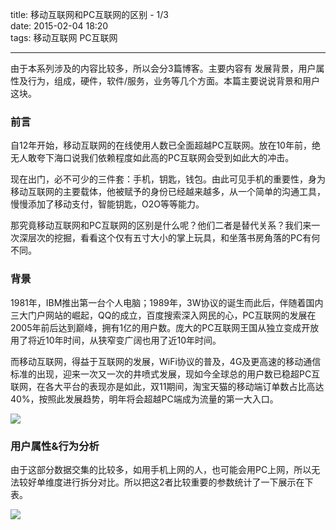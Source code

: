 title: 移动互联网和PC互联网的区别 - 1/3   
date: 2015-02-04 18:20   
tags: 移动互联网 PC互联网  

---

由于本系列涉及的内容比较多，所以会分3篇博客。主要内容有 发展背景，用户属性及行为，组成，硬件，软件/服务，业务等几个方面。本篇主要说说背景和用户这块。

### 前言

自12年开始，移动互联网的在线使用人数已全面超越PC互联网。放在10年前，绝无人敢夸下海口说我们依赖程度如此高的PC互联网会受到如此大的冲击。

现在出门，必不可少的三件套：手机，钥匙，钱包。由此可见手机的重要性，身为移动互联网的主要载体，他被赋予的身份已经越来越多，从一个简单的沟通工具，慢慢添加了移动支付，智能钥匙，O2O等等能力。

那究竟移动互联网和PC互联网的区别是什么呢？他们二者是替代关系？我们来一次深层次的挖掘，看看这个仅有五寸大小的掌上玩具，和坐落书房角落的PC有何不同。

<!-- more -->

### 背景
1981年，IBM推出第一台个人电脑；1989年，3W协议的诞生而此后，伴随着国内三大门户网站的崛起，QQ的成立，百度搜索深入网民的心，PC互联网的发展在2005年前后达到巅峰，拥有1亿的用户数。庞大的PC互联网王国从独立变成开放用了将近10年时间，从狭窄变广阔也用了近10年时间。

而移动互联网，得益于互联网的发展，WiFi协议的普及，4G及更高速的移动通信标准的出现，迎来一次又一次的井喷式发展，现如今全球总的用户数已稳超PC互联网，在各大平台的表现亦是如此，双11期间，淘宝天猫的移动端订单数占比高达40%，按照此发展趋势，明年将会超越PC端成为流量的第一大入口。

![](http://7u2j5e.com1.z0.glb.clouddn.com/background.png)

### 用户属性&行为分析

由于这部分数据交集的比较多，如用手机上网的人，也可能会用PC上网，所以无法较好单维度进行拆分对比。所以把这2者比较重要的参数统计了一下展示在下表。


![](http://7u2j5e.com1.z0.glb.clouddn.com/user.png)